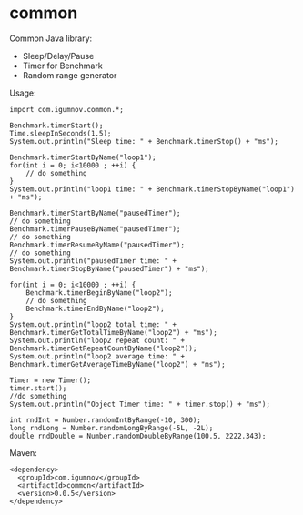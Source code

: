 # common

Common Java library:

* Sleep/Delay/Pause
* Timer for Benchmark
* Random range generator

Usage:

    import com.igumnov.common.*;
    
    Benchmark.timerStart();
    Time.sleepInSeconds(1.5);
    System.out.println("Sleep time: " + Benchmark.timerStop() + "ms");

    Benchmark.timerStartByName("loop1");
    for(int i = 0; i<10000 ; ++i) {
        // do something
    }
    System.out.println("loop1 time: " + Benchmark.timerStopByName("loop1") + "ms");

    Benchmark.timerStartByName("pausedTimer");
    // do something
    Benchmark.timerPauseByName("pausedTimer");
    // do something
    Benchmark.timerResumeByName("pausedTimer");
    // do something
    System.out.println("pausedTimer time: " + Benchmark.timerStopByName("pausedTimer") + "ms");

    for(int i = 0; i<10000 ; ++i) {
        Benchmark.timerBeginByName("loop2");
        // do something
        Benchmark.timerEndByName("loop2");
    }
    System.out.println("loop2 total time: " + Benchmark.timerGetTotalTimeByName("loop2") + "ms");
    System.out.println("loop2 repeat count: " + Benchmark.timerGetRepeatCountByName("loop2"));
    System.out.println("loop2 average time: " + Benchmark.timerGetAverageTimeByName("loop2") + "ms");

    Timer = new Timer();
    timer.start();
    //do something
    System.out.println("Object Timer time: " + timer.stop() + "ms");

    int rndInt = Number.randomIntByRange(-10, 300);
    long rndLong = Number.randomLongByRange(-5L, -2L);
    double rndDouble = Number.randomDoubleByRange(100.5, 2222.343);



Maven:

    <dependency>
      <groupId>com.igumnov</groupId>
      <artifactId>common</artifactId>
      <version>0.0.5</version>
    </dependency>
